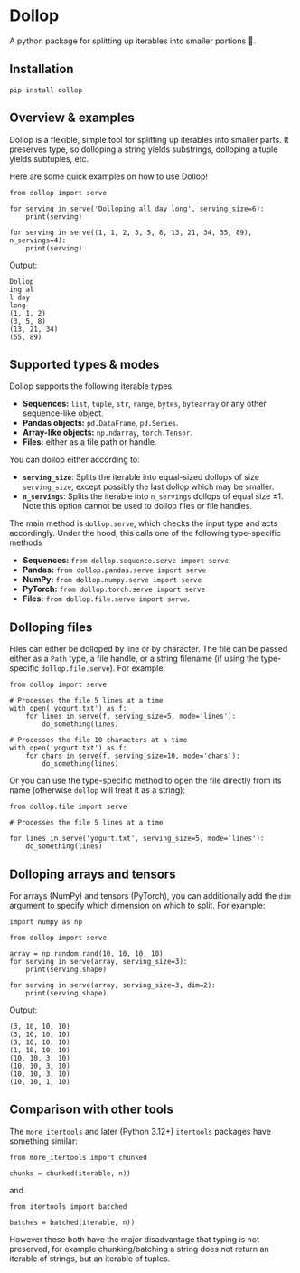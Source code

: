 # Dollop
A python package for splitting up iterables into smaller portions 🥣.

## Installation 
`pip install dollop`

## Overview & examples

Dollop is a flexible, simple tool for splitting up iterables into smaller parts. It preserves type, so 
dolloping a string yields substrings, dolloping a tuple yields subtuples, etc.

Here are some quick examples on how to use Dollop!

```
from dollop import serve

for serving in serve('Dolloping all day long', serving_size=6):
    print(serving)

for serving in serve((1, 1, 2, 3, 5, 8, 13, 21, 34, 55, 89), n_servings=4):
    print(serving)
```

Output:
```
Dollop
ing al
l day 
long
(1, 1, 2)
(3, 5, 8)
(13, 21, 34)
(55, 89)
```

## Supported types & modes

Dollop supports the following iterable types:
- **Sequences:** `list`, `tuple`, `str`, `range`, `bytes`, `bytearray` or any other sequence-like object.
- **Pandas objects:** `pd.DataFrame`, `pd.Series`.
- **Array-like objects:** `np.ndarray`, `torch.Tensor`.
- **Files:** either as a file path or handle.

You can dollop either according to:
- **`serving_size`**: Splits the iterable into equal-sized dollops of size `serving_size`, except possibly the last dollop which may be smaller.
- **`n_servings`**: Splits the iterable into `n_servings` dollops of equal size ±1. Note this option cannot be used to dollop files or file handles.

The main method is `dollop.serve`, which checks the input type and acts accordingly. Under the hood, this calls one of the following type-specific methods
- **Sequences:** `from dollop.sequence.serve import serve`.
- **Pandas:** `from dollop.pandas.serve import serve`
- **NumPy:** `from dollop.numpy.serve import serve`
- **PyTorch:** `from dollop.torch.serve import serve`
- **Files:** `from dollop.file.serve import serve`.

## Dolloping files

Files can either be dolloped by line or by character. The file can be passed either as a `Path` type, a file handle, or a string filename (if using the type-specific `dollop.file.serve`). For example:
```
from dollop import serve

# Processes the file 5 lines at a time
with open('yogurt.txt') as f:
    for lines in serve(f, serving_size=5, mode='lines'):
        do_something(lines)

# Processes the file 10 characters at a time
with open('yogurt.txt') as f:
    for chars in serve(f, serving_size=10, mode='chars'):
        do_something(lines)
```


Or you can use the type-specific method to open the file directly from its name (otherwise `dollop` will treat it as a string):

```
from dollop.file import serve

# Processes the file 5 lines at a time

for lines in serve('yogurt.txt', serving_size=5, mode='lines'):
    do_something(lines)
```


## Dolloping arrays and tensors 
For arrays (NumPy) and tensors (PyTorch), you can additionally add the `dim` argument to specify which dimension on which to split. For example:

```
import numpy as np

from dollop import serve

array = np.random.rand(10, 10, 10, 10)
for serving in serve(array, serving_size=3):
    print(serving.shape)

for serving in serve(array, serving_size=3, dim=2):
    print(serving.shape)    
```

Output:

```
(3, 10, 10, 10)
(3, 10, 10, 10)
(3, 10, 10, 10)
(1, 10, 10, 10)
(10, 10, 3, 10)
(10, 10, 3, 10)
(10, 10, 3, 10)
(10, 10, 1, 10)
```

## Comparison with other tools

The `more_itertools` and later (Python 3.12+) `itertools` packages have something similar:

```
from more_itertools import chunked

chunks = chunked(iterable, n))
```

and

```
from itertools import batched

batches = batched(iterable, n))
```

However these both have the major disadvantage that typing is not preserved, for example chunking/batching a string does not return an iterable of strings, but an iterable of tuples.
